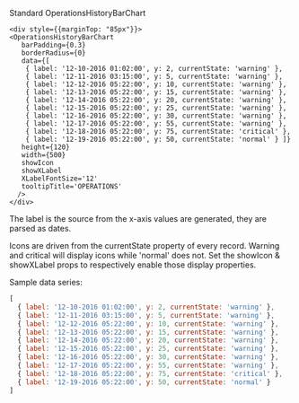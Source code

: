 Standard OperationsHistoryBarChart

    <div style={{marginTop: "85px"}}>
    <OperationsHistoryBarChart
       barPadding={0.3}
       borderRadius={0}
       data={[ 
        { label: '12-10-2016 01:02:00', y: 2, currentState: 'warning' },
        { label: '12-11-2016 03:15:00', y: 5, currentState: 'warning' },
        { label: '12-12-2016 05:22:00', y: 10, currentState: 'warning' },
        { label: '12-13-2016 05:22:00', y: 15, currentState: 'warning' },
        { label: '12-14-2016 05:22:00', y: 20, currentState: 'warning' },
        { label: '12-15-2016 05:22:00', y: 25, currentState: 'warning' },
        { label: '12-16-2016 05:22:00', y: 30, currentState: 'warning' },
        { label: '12-17-2016 05:22:00', y: 55, currentState: 'warning' },
        { label: '12-18-2016 05:22:00', y: 75, currentState: 'critical' },
        { label: '12-19-2016 05:22:00', y: 50, currentState: 'normal' } ]}
       height={120}
       width={500}
       showIcon
       showXLabel
       XLabelFontSize='12'
       tooltipTitle='OPERATIONS'
      />
    </div>

The label is the source from the x-axis values are generated, they are parsed as dates.

Icons are driven from the currentState property of every record.  Warning and critical will display icons while 'normal' does not. Set the showIcon & showXLabel props to respectively enable those display properties.

Sample data series:

```javascript
[
  { label: '12-10-2016 01:02:00', y: 2, currentState: 'warning' },
  { label: '12-11-2016 03:15:00', y: 5, currentState: 'warning' },
  { label: '12-12-2016 05:22:00', y: 10, currentState: 'warning' },
  { label: '12-13-2016 05:22:00', y: 15, currentState: 'warning' },
  { label: '12-14-2016 05:22:00', y: 20, currentState: 'warning' },
  { label: '12-15-2016 05:22:00', y: 25, currentState: 'warning' },
  { label: '12-16-2016 05:22:00', y: 30, currentState: 'warning' },
  { label: '12-17-2016 05:22:00', y: 55, currentState: 'warning' },
  { label: '12-18-2016 05:22:00', y: 75, currentState: 'critical' },
  { label: '12-19-2016 05:22:00', y: 50, currentState: 'normal' }
]
```

